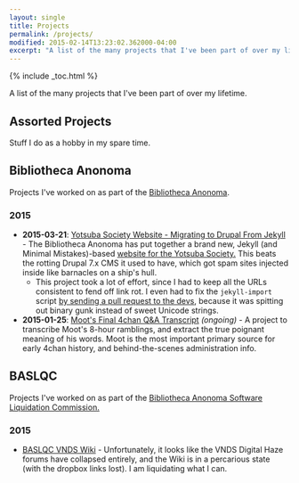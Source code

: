 ```yaml
---
layout: single
title: Projects
permalink: /projects/
modified: 2015-02-14T13:23:02.362000-04:00
excerpt: "A list of the many projects that I've been part of over my lifetime."
---
```


{% include _toc.html %}

A list of the many projects that I've been part of over my lifetime.

Assorted Projects
---------------

Stuff I do as a hobby in my spare time.

Bibliotheca Anonoma
-------------------

Projects I've worked on as part of the [Bibliotheca Anonoma](https://github.com/bibanon/bibanon/wiki).

### 2015

* **2015-03-21**: [Yotsuba Society Website - Migrating to Drupal From Jekyll](http://blog.bibanon.org/basc/migrating-to-jekyll-from-drupal/) - The Bibliotheca Anonoma has put together a brand new, Jekyll (and Minimal Mistakes)-based [website for the Yotsuba Society.](http://yotsubasociety.github.io) This beats the rotting Drupal 7.x CMS it used to have, which got spam sites injected inside like barnacles on a ship's hull.
  * This project took a lot of effort, since I had to keep all the URLs consistent to fend off link rot. I even had to fix the `jekyll-import` script [by sending a pull request to the devs](https://github.com/jekyll/jekyll-import/pull/192), because it was spitting out binary gunk instead of sweet Unicode strings.
* **2015-01-25**: [Moot's Final 4chan Q&A Transcript](https://github.com/bibanon/bibanon/wiki/Moot%27s-Final-4chan-Q%26A-Transcript) *(ongoing)* - A project to transcribe Moot's 8-hour ramblings, and extract the true poignant meaning of his words. Moot is the most important primary source for early 4chan history, and behind-the-scenes administration info.

BASLQC
------

Projects I've worked on as part of the [Bibliotheca Anonoma Software Liquidation Commission.](https://github.com/BASLQC)

### 2015

* [BASLQC VNDS Wiki](https://github.com/BASLQC/vnds/wiki) - Unfortunately, it looks like the VNDS Digital Haze forums have collapsed entirely, and the Wiki is in a percarious state (with the dropbox links lost). I am liquidating what I can.
